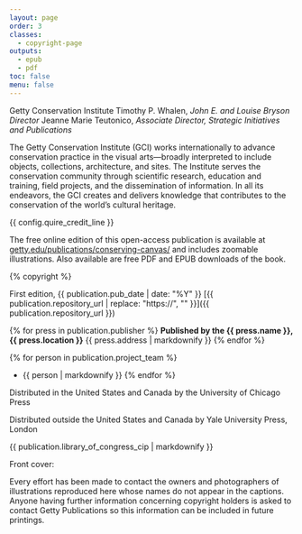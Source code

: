 ```yaml
---
layout: page
order: 3
classes:
  - copyright-page
outputs:
  - epub
  - pdf
toc: false
menu: false 
---
```


Getty Conservation Institute
Timothy P. Whalen, *John E. and Louise Bryson Director*
Jeanne Marie Teutonico, *Associate Director, Strategic Initiatives and Publications*

The Getty Conservation Institute (GCI) works internationally to advance conservation practice in the visual arts—broadly interpreted to include objects, collections, architecture, and sites. The Institute serves the conservation community through scientific research, education and training, field projects, and the dissemination of information. In all its endeavors, the GCI creates and delivers knowledge that contributes to the conservation of the world’s cultural heritage.

{{ config.quire_credit_line }}

The free online edition of this open-access publication is available at [getty.edu/publications/conserving-canvas/](https://getty.edu/publications/conserving-canvas/) and includes zoomable illustrations. Also available are free PDF and EPUB downloads of the book.

{% copyright %}

First edition, {{ publication.pub_date | date: "%Y" }}
[{{ publication.repository_url | replace: "https://", "" }}]({{ publication.repository_url }})

<div class="publisher no-break-container">

{% for press in publication.publisher %}
**Published by the {{ press.name }}, {{ press.location }}**
{{ press.address | markdownify }}
{% endfor %}

</div>
<div class="project-team no-break-container">

{% for person in publication.project_team %}
- {{ person | markdownify }}
{% endfor %}

</div>
<div class="distribution no-break-container">

Distributed in the United States and Canada by the University of Chicago Press

Distributed outside the United States and Canada by Yale University Press, London

</div>
<div class="cip-data no-break-container">

{{ publication.library_of_congress_cip | markdownify }}

</div>
<div class="cover-image-credits">

Front cover: 

Every effort has been made to contact the owners and photographers of illustrations reproduced here whose names do not appear in the captions. Anyone having further information concerning copyright holders is asked to contact Getty Publications so this information can be included in future printings.

</div>
